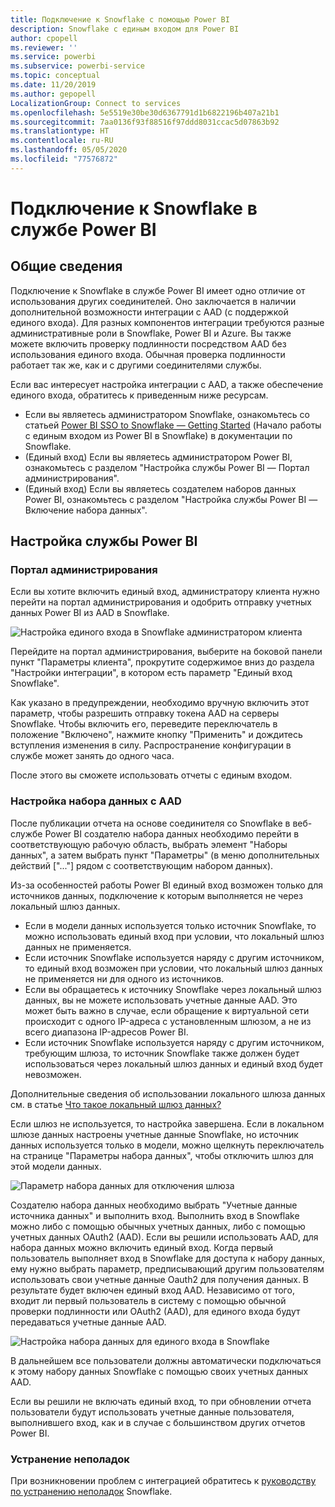 ```yaml
---
title: Подключение к Snowflake с помощью Power BI
description: Snowflake с единым входом для Power BI
author: cpopell
ms.reviewer: ''
ms.service: powerbi
ms.subservice: powerbi-service
ms.topic: conceptual
ms.date: 11/20/2019
ms.author: gepopell
LocalizationGroup: Connect to services
ms.openlocfilehash: 5e5519e30be30d6367791d1b6822196b407a21b1
ms.sourcegitcommit: 7aa0136f93f88516f97ddd8031ccac5d07863b92
ms.translationtype: HT
ms.contentlocale: ru-RU
ms.lasthandoff: 05/05/2020
ms.locfileid: "77576872"
---
```

#  <a name="connecting-to-snowflake-in-power-bi-service"></a>Подключение к Snowflake в службе Power BI

## <a name="introduction"></a>Общие сведения

Подключение к Snowflake в службе Power BI имеет одно отличие от использования других соединителей. Оно заключается в наличии дополнительной возможности интеграции с AAD (с поддержкой единого входа). Для разных компонентов интеграции требуются разные административные роли в Snowflake, Power BI и Azure. Вы также можете включить проверку подлинности посредством AAD без использования единого входа. Обычная проверка подлинности работает так же, как и с другими соединителями службы.

Если вас интересует настройка интеграции с AAD, а также обеспечение единого входа, обратитесь к приведенным ниже ресурсам.
* Если вы являетесь администратором Snowflake, ознакомьтесь со статьей [Power BI SSO to Snowflake — Getting Started](https://docs.snowflake.net/manuals/LIMITEDACCESS/oauth-powerbi.html) (Начало работы с единым входом из Power BI в Snowflake) в документации по Snowflake.
* (Единый вход) Если вы являетесь администратором Power BI, ознакомьтесь с разделом "Настройка службы Power BI — Портал администрирования".
* (Единый вход) Если вы являетесь создателем наборов данных Power BI, ознакомьтесь с разделом "Настройка службы Power BI — Включение набора данных".

## <a name="power-bi-service-configuration"></a>Настройка службы Power BI

### <a name="admin-portal"></a>Портал администрирования

Если вы хотите включить единый вход, администратору клиента нужно перейти на портал администрирования и одобрить отправку учетных данных Power BI из AAD в Snowflake.

![Настройка единого входа в Snowflake администратором клиента](media/service-connect-snowflake/snowflakessotenant.png)

Перейдите на портал администрирования, выберите на боковой панели пункт "Параметры клиента", прокрутите содержимое вниз до раздела "Настройки интеграции", в котором есть параметр "Единый вход Snowflake".

Как указано в предупреждении, необходимо вручную включить этот параметр, чтобы разрешить отправку токена AAD на серверы Snowflake. Чтобы включить его, переведите переключатель в положение "Включено", нажмите кнопку "Применить" и дождитесь вступления изменения в силу. Распространение конфигурации в службе может занять до одного часа.

После этого вы сможете использовать отчеты с единым входом.

### <a name="configuring-a-dataset-with-aad"></a>Настройка набора данных с AAD

После публикации отчета на основе соединителя со Snowflake в веб-службе Power BI создателю набора данных необходимо перейти в соответствующую рабочую область, выбрать элемент "Наборы данных", а затем выбрать пункт "Параметры" (в меню дополнительных действий ["..."] рядом с соответствующим набором данных).

Из-за особенностей работы Power BI единый вход возможен только для источников данных, подключение к которым выполняется не через локальный шлюз данных.

* Если в модели данных используется только источник Snowflake, то можно использовать единый вход при условии, что локальный шлюз данных не применяется.
* Если источник Snowflake используется наряду с другим источником, то единый вход возможен при условии, что локальный шлюз данных не применяется ни для одного из источников.
* Если вы обращаетесь к источнику Snowflake через локальный шлюз данных, вы не можете использовать учетные данные AAD. Это может быть важно в случае, если обращение к виртуальной сети происходит с одного IP-адреса с установленным шлюзом, а не из всего диапазона IP-адресов Power BI.
* Если источник Snowflake используется наряду с другим источником, требующим шлюза, то источник Snowflake также должен будет использоваться через локальный шлюз данных и единый вход будет невозможен.

Дополнительные сведения об использовании локального шлюза данных см. в статье [Что такое локальный шлюз данных?](https://docs.microsoft.com/power-bi/service-gateway-onprem)

Если шлюз не используется, то настройка завершена. Если в локальном шлюзе данных настроены учетные данные Snowflake, но источник данных используется только в модели, можно щелкнуть переключатель на странице "Параметры набора данных", чтобы отключить шлюз для этой модели данных.

![Параметр набора данных для отключения шлюза](media/service-connect-snowflake/snowflake_gateway_toggle_off.png)

Создателю набора данных необходимо выбрать "Учетные данные источника данных" и выполнить вход. Выполнить вход в Snowflake можно либо с помощью обычных учетных данных, либо с помощью учетных данных OAuth2 (AAD). Если вы решили использовать AAD, для набора данных можно включить единый вход. Когда первый пользователь выполняет вход в Snowflake для доступа к набору данных, ему нужно выбрать параметр, предписывающий другим пользователям использовать свои учетные данные Oauth2 для получения данных. В результате будет включен единый вход AAD. Независимо от того, входит ли первый пользователь в систему с помощью обычной проверки подлинности или OAuth2 (AAD), для единого входа будут передаваться учетные данные AAD. 

![Настройка набора данных для единого входа в Snowflake](media/service-connect-snowflake/snowflakessocredui.png)

В дальнейшем все пользователи должны автоматически подключаться к этому набору данных Snowflake с помощью своих учетных данных AAD.

Если вы решили не включать единый вход, то при обновлении отчета пользователи будут использовать учетные данные пользователя, выполнившего вход, как и в случае с большинством других отчетов Power BI.

### <a name="troubleshooting"></a>Устранение неполадок

При возникновении проблем с интеграцией обратитесь к [руководству по устранению неполадок](https://docs.snowflake.net/manuals/LIMITEDACCESS/oauth-powerbi.html#troubleshooting) Snowflake.

